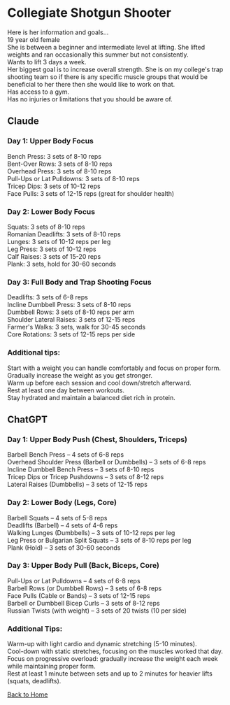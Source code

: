 # Collegiate Shotgun Shooter  
Here is her information and goals...  
19 year old female  
She is between a beginner and intermediate level at lifting. She lifted weights and ran occasionally this summer but not consistently.  
Wants to lift 3 days a week.  
Her biggest goal is to increase overall strength. She is on my college's trap shooting team so if there is any specific muscle groups that would be beneficial to her there then she would like to work on that.  
Has access to a gym.  
Has no injuries or limitations that you should be aware of.  


## Claude  
### Day 1: Upper Body Focus  
Bench Press: 3 sets of 8-10 reps  
Bent-Over Rows: 3 sets of 8-10 reps  
Overhead Press: 3 sets of 8-10 reps  
Pull-Ups or Lat Pulldowns: 3 sets of 8-10 reps  
Tricep Dips: 3 sets of 10-12 reps  
Face Pulls: 3 sets of 12-15 reps (great for shoulder health)  

### Day 2: Lower Body Focus  
Squats: 3 sets of 8-10 reps  
Romanian Deadlifts: 3 sets of 8-10 reps  
Lunges: 3 sets of 10-12 reps per leg  
Leg Press: 3 sets of 10-12 reps  
Calf Raises: 3 sets of 15-20 reps  
Plank: 3 sets, hold for 30-60 seconds  

### Day 3: Full Body and Trap Shooting Focus  
Deadlifts: 3 sets of 6-8 reps  
Incline Dumbbell Press: 3 sets of 8-10 reps  
Dumbbell Rows: 3 sets of 8-10 reps per arm  
Shoulder Lateral Raises: 3 sets of 12-15 reps  
Farmer's Walks: 3 sets, walk for 30-45 seconds  
Core Rotations: 3 sets of 12-15 reps per side  

### Additional tips:  
Start with a weight you can handle comfortably and focus on proper form.  
Gradually increase the weight as you get stronger.  
Warm up before each session and cool down/stretch afterward.  
Rest at least one day between workouts.  
Stay hydrated and maintain a balanced diet rich in protein.  

## ChatGPT  
### Day 1: Upper Body Push (Chest, Shoulders, Triceps)  
Barbell Bench Press – 4 sets of 6-8 reps  
Overhead Shoulder Press (Barbell or Dumbbells) – 3 sets of 6-8 reps  
Incline Dumbbell Bench Press – 3 sets of 8-10 reps  
Tricep Dips or Tricep Pushdowns – 3 sets of 8-12 reps  
Lateral Raises (Dumbbells) – 3 sets of 12-15 reps  

### Day 2: Lower Body (Legs, Core)  
Barbell Squats – 4 sets of 5-8 reps  
Deadlifts (Barbell) – 4 sets of 4-6 reps  
Walking Lunges (Dumbbells) – 3 sets of 10-12 reps per leg  
Leg Press or Bulgarian Split Squats – 3 sets of 8-10 reps per leg  
Plank (Hold) – 3 sets of 30-60 seconds  

### Day 3: Upper Body Pull (Back, Biceps, Core)  
Pull-Ups or Lat Pulldowns – 4 sets of 6-8 reps  
Barbell Rows (or Dumbbell Rows) – 3 sets of 6-8 reps  
Face Pulls (Cable or Bands) – 3 sets of 12-15 reps  
Barbell or Dumbbell Bicep Curls – 3 sets of 8-12 reps  
Russian Twists (with weight) – 3 sets of 20 twists (10 per side)  

### Additional Tips:  
Warm-up with light cardio and dynamic stretching (5-10 minutes).  
Cool-down with static stretches, focusing on the muscles worked that day.  
Focus on progressive overload: gradually increase the weight each week while maintaining proper form.  
Rest at least 1 minute between sets and up to 2 minutes for heavier lifts (squats, deadlifts).  

[Back to Home](README.md)  
